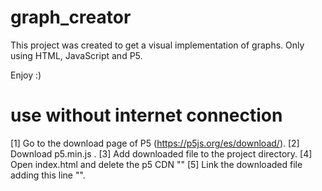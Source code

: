 # graph_creator

This project was created to get a visual implementation of graphs.
Only using HTML, JavaScript and P5.

Enjoy :)


# use without internet connection

[1] Go to the download page of P5 (https://p5js.org/es/download/).
[2] Download p5.min.js .
[3] Add downloaded file to the project directory.
[4] Open index.html and delete the p5 CDN "<script src="https://cdnjs.cloudflare.com/ajax/libs/p5.js/1.1.9/p5.min.js "></script>"
[5] Link the downloaded file adding this line "<script src="./p5.min.js "></script>".
